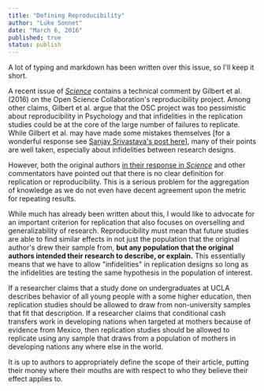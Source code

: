 ```yaml
---
title: "Defining Reproducibility"
author: "Luke Sonnet"
date: "March 6, 2016"
published: true
status: publish
---
```

 
A lot of typing and markdown has been written over this issue, so I'll keep it short.
 
A recent issue of [*Science*](http://science.sciencemag.org/content/351/6277) contains a technical comment by Gilbert et al. (2016) on the Open Science Collaboration's reproducibility project. Among other claims, Gilbert et al. argue that the OSC project was too pessimistic about reproducibility in Psychology and that infidelities in the replication studies could be at the core of the large number of failures to replicate. While Gilbert et al. may have made some mistakes themselves [for a wonderful response see [Sanjay Srivastava's post here](https://t.co/TkozjzeOei)], many of their points are well taken, especially about infidelities between research designs.
 
However, both the original authors [in their response in *Science*](http://science.sciencemag.org/content/351/6277/1037.3.full) and other commentators have pointed out that there is no clear definition for replication or reproducibility. This is a serious problem for the aggregation of knowledge as we do not even have decent agreement upon the metric for repeating results.
 
While much has already been written about this, I would like to advocate for an important criterion for replication that also focuses on overselling and generalizability of research. Reproducibility must mean that future studies are able to find similar effects in not just the population that the original author's drew their sample from, **but any population that the original authors intended their research to describe, or explain.** This essentially means that we have to allow "infidelities" in replication designs so long as the infidelities are testing the same hypothesis in the population of interest.
 
If a researcher claims that a study done on undergraduates at UCLA describes behavior of all young people with a some higher education, then replication studies should be allowed to draw from non-university samples that fit that description. If a researcher claims that conditional cash transfers work in developing nations when targeted at mothers because of evidence from Mexico, then replication studies should be allowed to replicate using any sample that draws from a population of mothers in developing nations any where else in the world.
 
It is up to authors to appropriately define the scope of their article, putting their money where their mouths are with respect to who they believe their effect applies to.
